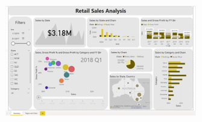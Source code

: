 ![alt text](https://github.com/TarekZaatar/PortfolioProjects/blob/main/Microsoft%20Power%20BI/Retail%20Analysis/Summary.JPG?raw=true)




